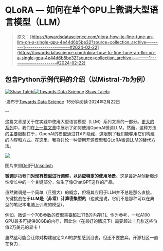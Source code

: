 # QLoRA — 如何在单个GPU上微调大型语言模型（LLM）

> 原文：[https://towardsdatascience.com/qlora-how-to-fine-tune-an-llm-on-a-single-gpu-4e44d6b5be32?source=collection_archive---------1-----------------------#2024-02-22](https://towardsdatascience.com/qlora-how-to-fine-tune-an-llm-on-a-single-gpu-4e44d6b5be32?source=collection_archive---------1-----------------------#2024-02-22)

## 包含Python示例代码的介绍（以Mistral-7b为例）

[](https://shawhin.medium.com/?source=post_page---byline--4e44d6b5be32--------------------------------)[![Shaw Talebi](../Images/1449cc7c08890e2078f9e5d07897e3df.png)](https://shawhin.medium.com/?source=post_page---byline--4e44d6b5be32--------------------------------)[](https://towardsdatascience.com/?source=post_page---byline--4e44d6b5be32--------------------------------)[![Towards Data Science](../Images/a6ff2676ffcc0c7aad8aaf1d79379785.png)](https://towardsdatascience.com/?source=post_page---byline--4e44d6b5be32--------------------------------) [Shaw Talebi](https://shawhin.medium.com/?source=post_page---byline--4e44d6b5be32--------------------------------)

·发布于[Towards Data Science](https://towardsdatascience.com/?source=post_page---byline--4e44d6b5be32--------------------------------) ·16分钟阅读·2024年2月22日

--

这篇文章是关于在实践中使用大型语言模型（LLM）系列文章的一部分。[更大的系列](https://shawhin.medium.com/list/large-language-models-llms-8e009ae3054c)中，我们在[上一篇文章](/how-to-build-an-ai-assistant-with-openai-python-8b3b5a636f69)中展示了如何使用OpenAI微调LLM。然而，这种方法的主要限制在于，OpenAI的模型通过其API隐藏，这限制了我们能够用它们构建的内容和方式。在这里，我将讨论一种使用开源模型和QLoRA微调LLM的替代方法。

![](../Images/68d9cb7567d5ae053a881cfeea25ba43.png)

图片来自[Dell](https://unsplash.com/@dell?utm_source=medium&utm_medium=referral)于[Unsplash](https://unsplash.com/?utm_source=medium&utm_medium=referral)

**微调**是指我们**对现有模型进行调整，以适应特定的使用场景**。这是最近AI创新爆炸性增长中的一个关键部分，催生了像ChatGPT这样的产品。

虽然微调是一个简单（且强大）的概念，但将其应用于LLM并不总是那么直接。关键挑战在于**LLM是（非常）计算密集型的**（也就是说，它们不是那种可以在典型的笔记本电脑上训练的模型）。

例如，微调一个70B参数的模型需要超过1TB的内存[1]。作为参考，一张A100 GPU最多可提供80GB的内存，因此你（在最好的情况下）需要超过十几张这些价值2万美元的显卡！

虽然这可能会让你对构建自定义AI的梦想感到沮丧，但还不要放弃。开源社区一直在努力…
